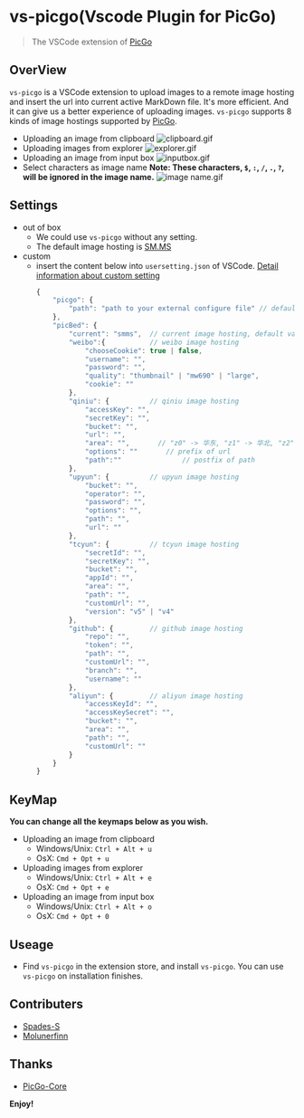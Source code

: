 # vs-picgo(Vscode Plugin for PicGo)

> The VSCode extension of [PicGo](https://github.com/PicGo) 

## OverView

`vs-picgo` is a VSCode extension to upload images to a remote image hosting and insert the url into current active MarkDown file. It's more efficient. And it can give us a better experience of uploading images. `vs-picgo` supports 8 kinds of image hostings supported by [PicGo](https://github.com/PicGo).

- Uploading an image from clipboard
![clipboard.gif](https://i.loli.net/2019/01/16/5c3ed033577a0.gif)
- Uploading images from explorer
![explorer.gif](https://i.loli.net/2019/01/16/5c3ed36d0d9d3.gif)
- Uploading an image from input box 
![inputbox.gif](https://i.loli.net/2019/01/16/5c3ed2386b7ac.gif)
- Select characters as image name 
**Note: These characters, `$`, `:`, `/`, `.`, `?`, will be ignored in the image name.**
![image name.gif](https://i.loli.net/2019/01/16/5c3ecdd550dee.gif)


## Settings

- out of box
	* We could use `vs-picgo` without any setting.
	* The default image hosting is [SM.MS](https://sm.ms/)
- custom
	* insert the content below into `usersetting.json` of VSCode. [Detail information about custom setting](https://picgo.github.io/PicGo-Core-Doc/zh/guide/config.html#%E9%BB%98%E8%AE%A4%E9%85%8D%E7%BD%AE%E6%96%87%E4%BB%B6)
		```js
		{
			"picgo": {
				"path": "path to your external configure file" // default value is "", which means use "picBed" info below. External configure file should be a JSON file containing all the "picBed" info below.
			},
			"picBed": {
				"current": "smms",  // current image hosting, default value is "smms"
				"weibo":{           // weibo image hosting
					"chooseCookie": true | false,
					"username": "",
					"password": "",
					"quality": "thumbnail" | "mw690" | "large",
					"cookie": ""
				},
				"qiniu": {          // qiniu image hosting
					"accessKey": "",
					"secretKey": "",
					"bucket": "",
					"url": "",
					"area": "",       // "z0" -> 华东, "z1" -> 华北, "z2" -> 华南, "na0" -> 北美, "as0" -> 东南亚
					"options": "" 		// prefix of url
					"path":"" 				// postfix of path
				},
				"upyun": {          // upyun image hosting
					"bucket": "",
					"operator": "",
					"password": "",
					"options": "",
					"path": "",
					"url": ""
				},
				"tcyun": {          // tcyun image hosting
					"secretId": "",
					"secretKey": "",
					"bucket": "",
					"appId": "",
					"area": "",
					"path": "",
					"customUrl": "",
					"version": "v5" | "v4"
				},
				"github": {         // github image hosting
					"repo": "",
					"token": "",
					"path": "",
					"customUrl": "",
					"branch": "",
					"username": ""
				},
				"aliyun": {         // aliyun image hosting
					"accessKeyId": "",
					"accessKeySecret": "",
					"bucket": "",
					"area": "",
					"path": "",
					"customUrl": ""
				}
			}
		}
		```

## KeyMap
**You can change all the keymaps below as you wish.**

- Uploading an image from clipboard
	* Windows/Unix: `Ctrl + Alt + u`
	* OsX: `Cmd + Opt + u`
- Uploading images from explorer
	* Windows/Unix: `Ctrl + Alt + e`
	* OsX: `Cmd + Opt + e`
- Uploading an image from input box 
	* Windows/Unix: `Ctrl + Alt + o`
	* OsX: `Cmd + Opt + 0`



## Useage

- Find `vs-picgo` in the extension store, and install `vs-picgo`. You can use `vs-picgo` on installation finishes. 

## Contributers

- [Spades-S](https://github.com/Spades-S)
- [Molunerfinn](https://github.com/Molunerfinn)

## Thanks

- [PicGo-Core](https://github.com/PicGo/PicGo-Core)

**Enjoy!**
